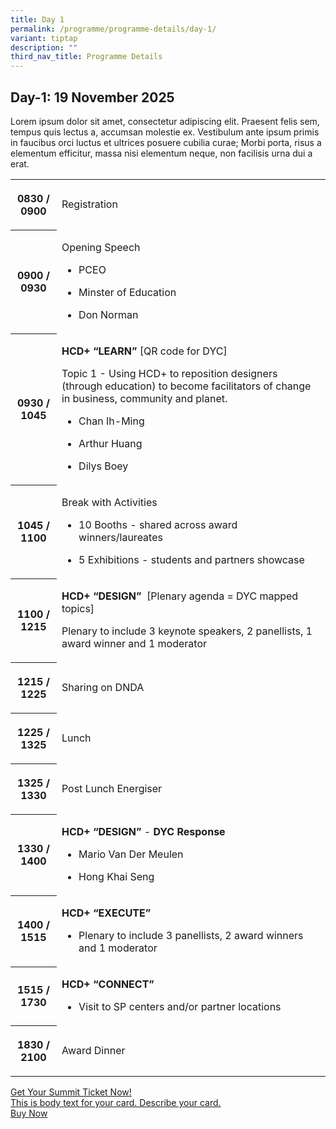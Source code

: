 ```yaml
---
title: Day 1
permalink: /programme/programme-details/day-1/
variant: tiptap
description: ""
third_nav_title: Programme Details
---
```

<h2><strong>Day-1: 19 November 2025</strong></h2>
<p>Lorem ipsum dolor sit amet, consectetur adipiscing elit. Praesent felis
sem, tempus quis lectus a, accumsan molestie ex. Vestibulum ante ipsum
primis in faucibus orci luctus et ultrices posuere cubilia curae; Morbi
porta, risus a elementum efficitur, massa nisi elementum neque, non facilisis
urna dui a erat.</p>
<table style="minWidth: 50px">
<colgroup>
<col>
<col>
</colgroup>
<tbody>
<tr>
<th rowspan="1" colspan="1">
<p>0830 / 0900</p>
</th>
<td rowspan="1" colspan="1">
<p>Registration</p>
</td>
</tr>
<tr>
<th rowspan="1" colspan="1">
<p>0900 / 0930</p>
</th>
<td rowspan="1" colspan="1">
<p>Opening Speech</p>
<ul data-tight="true" class="tight">
<li>
<p>PCEO</p>
</li>
<li>
<p>Minster of Education</p>
</li>
<li>
<p>Don Norman</p>
</li>
</ul>
</td>
</tr>
<tr>
<th rowspan="1" colspan="1">
<p>0930 / 1045</p>
</th>
<td rowspan="1" colspan="1">
<p><strong>HCD+ “LEARN”</strong> [QR code for DYC]&nbsp;</p>
<p>Topic 1 - Using HCD+ to reposition designers (through education) to become
facilitators of change in business, community and planet.</p>
<ul data-tight="true" class="tight">
<li>
<p>Chan Ih-Ming</p>
</li>
<li>
<p>Arthur Huang</p>
</li>
<li>
<p>Dilys Boey</p>
</li>
</ul>
</td>
</tr>
<tr>
<th rowspan="1" colspan="1">
<p>1045 / 1100</p>
</th>
<td rowspan="1" colspan="1">
<p>Break with Activities</p>
<ul data-tight="true" class="tight">
<li>
<p>10 Booths - shared across award winners/laureates</p>
</li>
<li>
<p>5 Exhibitions - students and partners showcase</p>
</li>
</ul>
</td>
</tr>
<tr>
<th rowspan="1" colspan="1">
<p>1100 / 1215</p>
</th>
<td rowspan="1" colspan="1">
<p><strong>HCD+ “DESIGN” </strong>&nbsp;[Plenary agenda = DYC mapped topics]</p>
<p>Plenary to include 3 keynote speakers, 2 panellists, 1 award winner and
1 moderator</p>
</td>
</tr>
<tr>
<th rowspan="1" colspan="1">
<p>1215 / 1225</p>
</th>
<td rowspan="1" colspan="1">
<p>Sharing on DNDA</p>
</td>
</tr>
<tr>
<th rowspan="1" colspan="1">
<p>1225 / 1325</p>
</th>
<td rowspan="1" colspan="1">
<p>Lunch</p>
</td>
</tr>
<tr>
<th rowspan="1" colspan="1">
<p>1325 / 1330</p>
</th>
<td rowspan="1" colspan="1">
<p>Post Lunch Energiser</p>
</td>
</tr>
<tr>
<th rowspan="1" colspan="1">
<p>1330 / 1400</p>
</th>
<td rowspan="1" colspan="1">
<p><strong>HCD+ “DESIGN” </strong>- <strong>DYC Response&nbsp;</strong>
</p>
<ul data-tight="true" class="tight">
<li>
<p>Mario Van Der Meulen</p>
</li>
<li>
<p>Hong Khai Seng</p>
</li>
</ul>
</td>
</tr>
<tr>
<th rowspan="1" colspan="1">
<p>1400 / 1515</p>
</th>
<td rowspan="1" colspan="1">
<p><strong>HCD+ “EXECUTE”</strong>
</p>
<ul data-tight="true" class="tight">
<li>
<p>Plenary to include 3 panellists, 2 award winners and 1 moderator</p>
</li>
</ul>
</td>
</tr>
<tr>
<th rowspan="1" colspan="1">
<p>1515 / 1730</p>
</th>
<td rowspan="1" colspan="1">
<p><strong>HCD+ “CONNECT”&nbsp;</strong>
</p>
<ul data-tight="true" class="tight">
<li>
<p>Visit to SP centers and/or partner locations</p>
</li>
</ul>
</td>
</tr>
<tr>
<th rowspan="1" colspan="1">
<p>1830 / 2100</p>
</th>
<td rowspan="1" colspan="1">
<p>Award Dinner</p>
</td>
</tr>
</tbody>
</table>
<p></p>
<div class="isomer-card-grid"><a rel="noopener noreferrer nofollow" href="https://www.isomer.gov.sg" class="isomer-card"><div class="isomer-card-body"><div class="isomer-card-title">Get Your Summit Ticket Now!</div><div class="isomer-card-description">This is body text for your card. Describe your card.</div><div class="isomer-card-link">Buy Now</div></div></a>
</div>
<p></p>